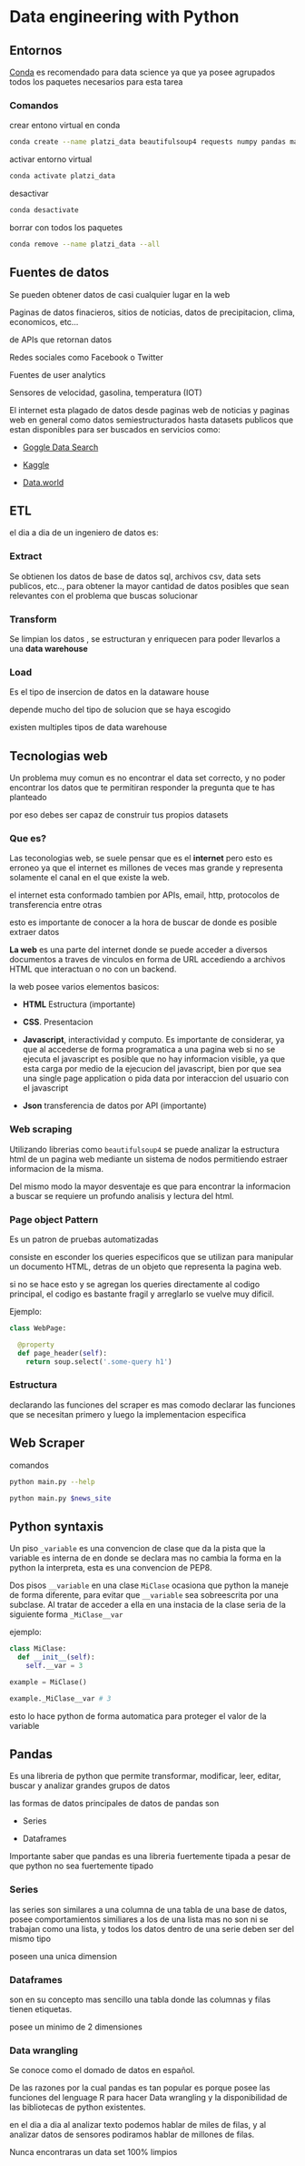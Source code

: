 # Data engineering with Python

## Entornos

[Conda](https://www.anaconda.com/distribution/) es recomendado para data science ya que ya posee agrupados todos los paquetes necesarios para esta tarea

### Comandos

crear entono virtual en conda

```sh
conda create --name platzi_data beautifulsoup4 requests numpy pandas matplotlib yaml
```

activar entorno virtual

```sh
conda activate platzi_data
```

desactivar

```sh
conda desactivate
```

borrar con todos los paquetes

```sh
conda remove --name platzi_data --all
```

## Fuentes de datos

Se pueden obtener datos de casi cualquier lugar en la web

Paginas de datos finacieros, sitios de noticias, datos de precipitacion, clima, economicos, etc...

de APIs que retornan datos

Redes sociales como Facebook o Twitter

Fuentes de user analytics

Sensores de velocidad, gasolina, temperatura (IOT)

El internet esta plagado de datos desde paginas web de noticias y paginas web en general como datos semiestructurados
hasta datasets publicos que estan disponibles para ser buscados en servicios como:

- [Goggle Data Search](https://datasetsearch.research.google.com/)

- [Kaggle](https://www.kaggle.com/#)

- [Data.world](https://data.world/search?q=covid+19)

## ETL

el dia a dia de un ingeniero de datos es:

### Extract

Se obtienen los datos de base de datos sql, archivos csv, data sets publicos, etc.., para obtener la mayor cantidad de datos posibles que sean relevantes con el problema que buscas solucionar

### Transform

Se limpian los datos , se estructuran y enriquecen para poder llevarlos a una **data warehouse**

### Load

Es el tipo de insercion de datos en la dataware house

depende mucho del tipo de solucion que se haya escogido

existen multiples tipos de data warehouse

## Tecnologias web

Un problema muy comun es no encontrar el data set correcto, y no poder encontrar los datos que te permitiran responder la pregunta que te has planteado

por eso debes ser capaz de construir tus propios datasets

### Que es?

Las teconologias web, se suele pensar que es el **internet** pero esto es erroneo ya que el internet es millones de veces mas grande y representa solamente el canal en el que existe la web.

el internet esta conformado tambien por APIs, email, http, protocolos de transferencia entre otras

esto es importante de conocer a la hora de buscar de donde es posible extraer datos

**La web** es una parte del internet donde se puede acceder a diversos documentos a traves de vinculos en forma de URL accediendo a archivos HTML que interactuan o no con un backend.

la web posee varios elementos basicos:

- **HTML** Estructura (importante)

- **CSS**. Presentacion

- **Javascript**, interactividad y computo.
 Es importante de considerar, ya que al accederse de forma programatica a una pagina web si no se ejecuta el javascript es posible que no hay informacion visible, ya que esta carga por medio de la ejecucion del javascript, bien por que sea una single page application o pida data por interaccion del usuario con el javascript

- **Json** transferencia de datos por API (importante)

### Web scraping

Utilizando librerias como `beautifulsoup4` se puede analizar la estructura html de un pagina web mediante un sistema de nodos permitiendo estraer informacion de la misma.

Del mismo modo la mayor desventaje es que para encontrar la informacion a buscar se requiere un profundo analisis y lectura del html.

### Page object Pattern

Es un patron de pruebas automatizadas

consiste en esconder los queries especificos que se utilizan para manipular un documento HTML, detras de un objeto que representa la pagina web.

si no se hace esto y se agregan los queries directamente al codigo principal, el codigo es bastante fragil y arreglarlo se vuelve muy dificil.

Ejemplo:

```python
class WebPage:

  @property
  def page_header(self):
    return soup.select('.some-query h1')
```

### Estructura

declarando las funciones del scraper es mas comodo declarar las funciones que se necesitan primero y luego la implementacion especifica

## Web Scraper

comandos

```sh
python main.py --help
```

```sh
python main.py $news_site
```

## Python syntaxis

Un piso `_variable` es una convencion de clase que da la pista que la variable es interna de en donde se declara mas no cambia la forma en la python la interpreta, esta es una convencion de PEP8.

Dos pisos `__variable` en una clase `MiClase` ocasiona que python la maneje de forma diferente, para evitar que `__variable` sea sobreescrita por una subclase. Al tratar de acceder a ella en una instacia de la clase seria de la siguiente forma `_MiClase__var`

ejemplo:

```python
class MiClase:
  def __init__(self):
    self.__var = 3

example = MiClase()

example._MiClase__var # 3
```

esto lo hace python de forma automatica para proteger el valor de la variable

## Pandas

Es una libreria de python que permite transformar, modificar, leer, editar, buscar y analizar grandes grupos de datos

las formas de datos principales de datos de pandas son

- Series

- Dataframes

Importante saber que pandas es una libreria fuertemente tipada a pesar de que python no sea fuertemente tipado

### Series

las series son similares a una columna de una tabla de una base de datos, posee comportamientos similiares a los de una lista mas no son ni se trabajan como una lista, y todos los datos dentro de una serie deben ser del mismo tipo

poseen una unica dimension

### Dataframes

son en su concepto mas sencillo una tabla donde las columnas y filas tienen etiquetas.

posee un minimo de 2 dimensiones

### Data wrangling

Se conoce como el domado de datos en español.

De las razones por la cual pandas es tan popular es porque posee las funciones del lenguage R para hacer Data wrangling y la disponibilidad de las bibliotecas de python existentes.

en el dia a dia al analizar texto podemos hablar de miles de filas, y al analizar datos de sensores podiramos hablar de millones de filas.

Nunca encontraras un data set 100% limpios
